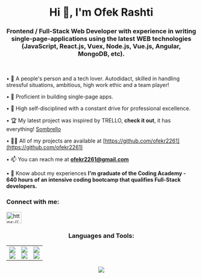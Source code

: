 <h1 align="center">Hi 👋, I'm Ofek Rashti</h1>
<h3 align="center">Frontend / Full-Stack Web Developer with experience in writing single-page-applications using the latest WEB technologies (JavaScript, React.js, Vuex, Node.js, Vue.js, Angular, MongoDB, etc).</h3>

<br>

• 🧲 A people's person and a tech lover. Autodidact, skilled in handling stressful situations, ambitious, high work ethic and a team player!

• 🌴 Proficient in building single-page apps. 

• 🎯 High self-disciplined with a constant drive for professional excellence.

• 🏆 My latest project was inspired by TRELLO, **check it out**, it has everything! [Sombrello](https://sombrello.onrender.com/)

• 👨‍💻 All of my projects are available at [https://github.com/ofekr2261](https://github.com/ofekr2261)

• 📫 You can reach me at **ofekr2261@gmail.com**

• 📄 Know about my experiences **I'm graduate of the Coding Academy - 640 hours of an intensive coding bootcamp that qualifies Full-Stack developers.**



<h3 align="left">Connect with me:</h3>
<p align="left">
<a href="https://linkedin.com/in/https://www.linkedin.com/in/ori-ben-amram" target="blank"><img align="center" src="https://raw.githubusercontent.com/rahuldkjain/github-profile-readme-generator/master/src/images/icons/Social/linked-in-alt.svg" alt="https://www.linkedin.com/in/ofek-rashti-391163188/" height="30" width="40" /></a>


<h3 align="center">Languages and Tools:</h3>
<div align="center">
  <table style="border-collapse: collapse;" border="0">
    <tr>
      <td align="left" style="border: none;">
        <a href="https://skillicons.dev">
          <img src="https://skillicons.dev/icons?i=mongodb,express,react,nodejs" />
        </a><br/>
        <a href="https://skillicons.dev">
          <img src="https://skillicons.dev/icons?i=sass,materialui,bootstrap,tailwind" />
        </a>
      </td>
      <td align="center" style="border: none;">
        <a href="https://skillicons.dev">
          <img src="https://skillicons.dev/icons?i=js,ts,html,css" />
        </a><br/>
        <a href="https://skillicons.dev">
          <img src="https://skillicons.dev/icons?i=angular,vue,nextjs,redux" />
        </a>
      </td>
      <td align="right" style="border: none;">
        <a href="https://skillicons.dev">
          <img src="https://skillicons.dev/icons?i=postman,mysql,prisma,firebase" />
        </a><br/>
        <a href="https://skillicons.dev">
          <img src="https://skillicons.dev/icons?i=py,flask,cs,dotnet" />
        </a>
      </td>
    </tr>
  </table>
          <a href="https://skillicons.dev">
          <img src="https://skillicons.dev/icons?i=github,vscode,visualstudio,aws,azure,jquery,arduino,php,replit,stackoverflow,vercel,figma" />
        </a>
</div>
